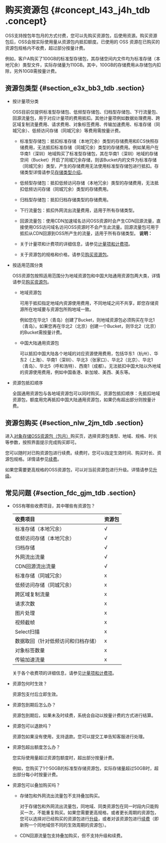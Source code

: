 # 购买资源包 {#concept_l43_j4h_tdb .concept}

OSS支持按包年包月的方式付费，您可以先购买资源包，后使用资源。购买资源包后，OSS会按实际使用量从资源包内抵扣额度。已使用的 OSS 资源在已购买的资源包规格内不收费，超过部分按量计费。

例如，客户A购买了100GB的标准型存储包，其存储空间内文件均为标准存储（本地冗余）类型文件，实际存储量为110GB。其中，100GB的存储费用从存储包内扣除，另外10GB需按量计费。

## 资源包类型 {#section_e3x_bb3_tdb .section}

-   按计量项分类

    OSS目前仅提供标准型存储包、低频型存储包、归档型存储包、下行流量包、 回源流量包，用于对应计量项的费用抵扣。其他计量项例如数据处理费用、跨区域复制流量费用、请求费用、对象标签费用、传输加速费用、标准存储（同城冗余）、低频访问存储（同城冗余）等费用需按量计费。

    -   标准型存储包：抵扣标准存储（本地冗余）类型的存储费用和ECS快照存储费用，无法抵扣标准存储（同城冗余）类型的存储费用。例如某用户在华南1（深圳）地域购买了标准型存储包，其在华南1（深圳）地域的存储空间（Bucket）开启了同城冗余存储，则该Bucket内的文件为标准存储（同城冗余）类型，产生的存储费用无法使用标准型存储包进行抵扣。存储类型详情请参见[存储类型介绍](../../../../cn.zh-CN/开发指南/存储类型/存储类型介绍.md#)。
    -   低频型存储包：抵扣低频访问存储（本地冗余）类型的存储费用，无法抵扣低频访问存储（同城冗余）类型的存储费用。
    -   归档型存储包：抵扣归档存储类型的存储费用。
    -   下行流量包：抵扣外网流出流量费用，适用于所有存储类型。
    -   回源流量包：使用CDN加速域名访问OSS资源时会产生CDN回源流量，直接使用OSS访问域名访问OSS资源时不会产生此流量。回源流量包可用于抵扣从CDN回源到OSS所产生的流量，适用于所有存储类型。
    **说明：** 

    -   关于计量项和计费项的详细信息，请参见[计量项和计费项](cn.zh-CN/计量计费/计量项和计费项.md#)。
    -   关于资源包的规格和价格，请参见[购买资源包](https://common-buy.aliyun.com/#/buy)。
-   按适用范围分类

    OSS资源包按照适用范围分为地域资源包和中国大陆通用资源包两大类，详情请参见[购买资源包](https://common-buy.aliyun.com/#/buy)。

    -   地域资源包

        可用于抵扣指定地域内资源使用费用，不同地域之间不共享，即您存储资源所在地域要与资源包所购地域一致。

        例如您在华北1（青岛）创建了Bucket，则地域资源包必须购买在华北1（青岛）。如果您再在华北2（北京）创建一个Bucket，则华北2（北京）的Bucket需按量计费。

    -   中国大陆通用资源包

        可以抵扣中国大陆各个地域的对应资源使用费用，包括华东1（杭州）、华东2（上海）、华南1（深圳）、华北3（张家口）、华北2（北京）、华北1（青岛）、华北5（呼和浩特）、西南1（成都）。无法抵扣中国大陆以外地域的资源使用费用，例如中国香港、新加坡、美西、美东等。

-   资源包抵扣顺序

    全国通用资源包与各地域资源包可以同时购买。资源包抵扣顺序：先抵扣地域资源包，额度用完再抵扣中国大陆通用资源包，如果仍有超出部分则按量计费。


## 资源包购买 {#section_nlw_2jm_tdb .section}

进入[对象存储OSS资源包（包月）](https://common-buy.aliyun.com/?spm=5176.7933691.744462.pay1.53ef6a56kBtzZL/buy#/buy)购买页，选择资源包类型、地域、规格、时长等参数，按照界面提示完成购买即可。

您可以随时对已购资源包进行续费。续费时，您可以指定生效时间、购买时长、资源包规格。详情请参见[续费](cn.zh-CN/计量计费/计费方式/包年包月/续费.md#)。

如果您需要更高规格的OSS资源包，可以对当前资源包进行升级。详情请参见[升级](cn.zh-CN/计量计费/计费方式/包年包月/升级.md#)。

## 常见问题 {#section_fdc_gjm_tdb .section}

-   OSS有哪些收费项目，其中哪些有资源包？

    |收费项目|资源包|
    |:---|:--|
    |标准存储（本地冗余）|√|
    |低频访问存储（本地冗余）|√|
    |归档存储|√|
    |外网流出流量|√|
    |CDN回源流出流量|√|
    |标准存储（同城冗余）|x|
    |低频访问存储（同城冗余）|x|
    |跨区域复制流量|x|
    |请求次数|x|
    |图片处理|x|
    |视频截帧|x|
    |Select扫描|x|
    |数据取回（针对低频访问和归档存储）|x|
    |对象标签数量|x|
    |传输加速流量|x|

    关于各个收费项的详细信息，请参见[计量项和计费项](cn.zh-CN/计量计费/计量项和计费项.md#)。

-   资源包何时生效？

    资源包支付后立即生效。

-   资源包到期后怎么办？

    资源包到期后，如果未及时续费，系统会自动以按量计费的方式进行结算。

-   资源包可以退款吗？

    资源包如果没有使用，支持退款。您可以提交工单告知客服进行处理。

-   资源包超出额度怎么办？

    您实际使用量超过资源包额度时，超出部分按量计费。

    例如，您购买了1个50GB的标准型存储资源包，实际存储量超过50GB时，超出部分每小时按量计费。

-   资源包可以叠加购买吗？
    -   存储包和外网流出流量包不支持叠加购买。

        对于存储包和外网流出流量包，同地域、同类资源包在同一时段内只能购买一次，不能重复购买。如果您需要更高规格，或者更长周期的资源包，您可以选择对已经购买的资源包进行[升级](cn.zh-CN/计量计费/计费方式/包年包月/升级.md#)，或者对该资源包进行[续费](cn.zh-CN/计量计费/计费方式/包年包月/续费.md#)（即新购一个同地域但不同的生效周期的资源包）。

    -   CDN回源流量包支持叠加购买，但不支持升级和续费。

